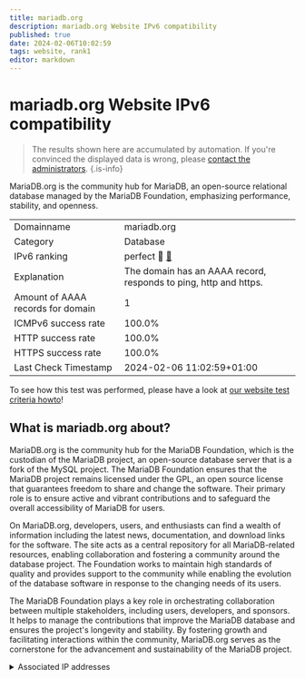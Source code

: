 ```yaml
---
title: mariadb.org
description: mariadb.org Website IPv6 compatibility
published: true
date: 2024-02-06T10:02:59
tags: website, rank1
editor: markdown
---
```


# mariadb.org Website IPv6 compatibility

> The results shown here are accumulated by automation. If you're convinced the displayed data is wrong, please [contact the administrators](/howto/chat). 
{.is-info}

MariaDB.org is the community hub for MariaDB, an open-source relational database managed by the MariaDB Foundation, emphasizing performance, stability, and openness.


|   |   |
| - | - |
| Domainname | mariadb.org
| Category | Database |
| IPv6 ranking | perfect :1st_place_medal: [🔗](/howto/ranking) |
| Explanation | The domain has an AAAA record, responds to ping, http and https. |
| Amount of AAAA records for domain | 1 |
| ICMPv6 success rate | 100.0%|
| HTTP success rate | 100.0% |
| HTTPS success rate | 100.0% |
| Last Check Timestamp | 2024-02-06 11:02:59+01:00 |

To see how this test was performed, please have a look at [our website test criteria howto](/howto/testcriteria/website)!


## What is mariadb.org about?
MariaDB.org is the community hub for the MariaDB Foundation, which is the custodian of the MariaDB project, an open-source database server that is a fork of the MySQL project. The MariaDB Foundation ensures that the MariaDB project remains licensed under the GPL, an open source license that guarantees freedom to share and change the software. Their primary role is to ensure active and vibrant contributions and to safeguard the overall accessibility of MariaDB for users.

On MariaDB.org, developers, users, and enthusiasts can find a wealth of information including the latest news, documentation, and download links for the software. The site acts as a central repository for all MariaDB-related resources, enabling collaboration and fostering a community around the database project. The Foundation works to maintain high standards of quality and provides support to the community while enabling the evolution of the database software in response to the changing needs of its users.

The MariaDB Foundation plays a key role in orchestrating collaboration between multiple stakeholders, including users, developers, and sponsors. It helps to manage the contributions that improve the MariaDB database and ensures the project's longevity and stability. By fostering growth and facilitating interactions within the community, MariaDB.org serves as the cornerstone for the advancement and sustainability of the MariaDB project.



<details>
<summary>Associated IP addresses</summary>

2a01:4f8:c013:189f::1

</details>
